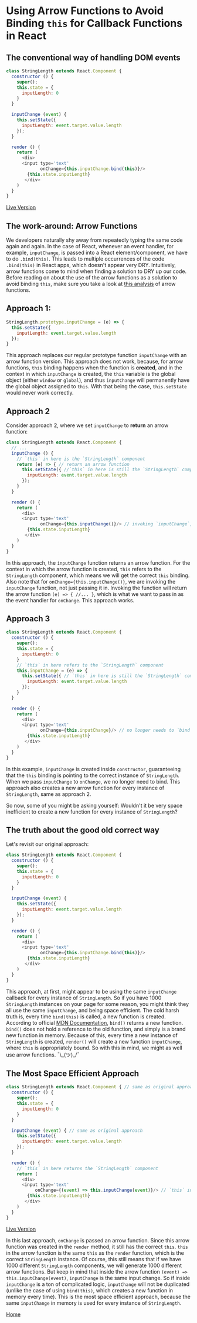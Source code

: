 # Using Arrow Functions to Avoid Binding `this` for Callback Functions in React

## The conventional way of handling DOM events

```javascript
class StringLength extends React.Component {
  constructor () {
    super();
    this.state = {
      inputLength: 0
    }
  }

  inputChange (event) {
    this.setState({
      inputLength: event.target.value.length
    });
  }

  render () {
    return (
      <div>
      <input type='text'
             onChange={this.inputChange.bind(this)}/>
        {this.state.inputLength}
       </div>
    )
  }
}
```

[Live Version][demo]

[demo]: https://codepen.io/khaivubui/full/JygGKZ/

## The work-around: Arrow Functions

We developers naturally shy away from repeatedly typing the same code again and again. In the case of React, whenever an event handler, for example, `inputChange`, is passed into a React element/component, we have to do `.bind(this)`. This leads to multiple occurrences of the code `.bind(this)` in React apps, which doesn't appear very DRY. Intuitively, arrow functions come to mind when finding a solution to DRY up our code. Before reading on about the use of the arrow functions as a solution to avoid binding `this`, make sure you take a look at [this analysis][js-arrow-this] of arrow functions.

[js-arrow-this]: ../javascript/arrow_and_this.md

## Approach 1:

```javascript
StringLength.prototype.inputChange = (e) => {
  this.setState({
    inputLength: event.target.value.length
  });
}
```

This approach replaces our regular prototype function `inputChange` with an arrow function version. This approach does not work, because, for arrow functions, `this` binding happens when the function is __created__, and in the context in which `inputChange` is created, the `this` variable is the global object (either `window` or `global`), and thus `inputChange` will permanently have the global object assigned to `this`. With that being the case, `this.setState` would never work correctly.

## Approach 2

Consider approach 2, where we set `inputChange` to __return__ an arrow function:
```javascript
class StringLength extends React.Component {
  // ...
  inputChange () {
    // `this` in here is the `StringLength` component
    return (e) => { // return an arrow function
      this.setState({ //`this` in here is still the `StringLength` component
        inputLength: event.target.value.length
      });
    }
  }

  render () {
    return (
      <div>
      <input type='text'
             onChange={this.inputChange()}/> // invoking `inputChange`, which returns an arrow function whose `this` is permanently bound
        {this.state.inputLength}
       </div>
    )
  }
}
```

In this approach, the `inputChange` function returns an arrow function. For the context in which the arrow function is created, `this` refers to the `StringLength` component, which means we will get the correct `this` binding. Also note that for `onChange={this.inputChange()}`, we are invoking the `inputChange` function, not just passing it in. Invoking the function will return the arrow function `(e) => { //... }`, which is what we want to pass in as the event handler for `onChange`. This approach works.

## Approach 3

```javascript
class StringLength extends React.Component {
  constructor () {
    super();
    this.state = {
      inputLength: 0
    }
    // `this` in here refers to the `StringLength` component
    this.inputChange = (e) => {
      this.setState({ // `this` in here is still the `StringLength` component
        inputLength: event.target.value.length
      });
    }
  }

  render () {
    return (
      <div>
      <input type='text'
             onChange={this.inputChange}/> // no longer needs to `bind`, since arrow functions have `this` permanently bound at time of creation
        {this.state.inputLength}
       </div>
    )
  }
}
```

In this example, `inputChange` is created inside `constructor`, guaranteeing that the `this` binding is pointing to the correct instance of `StringLength`. When we pass `inputChange` to `onChange`, we no longer need to bind. This approach also creates a new arrow function for every instance of `StringLength`, same as approach 2.

So now, some of you might be asking yourself: Wouldn't it be very space inefficient to create a new function for every instance of `StringLength`?

## The truth about the good old correct way

Let's revisit our original approach:

```javascript
class StringLength extends React.Component {
  constructor () {
    super();
    this.state = {
      inputLength: 0
    }
  }

  inputChange (event) {
    this.setState({
      inputLength: event.target.value.length
    });
  }

  render () {
    return (
      <div>
      <input type='text'
             onChange={this.inputChange.bind(this)}/>
        {this.state.inputLength}
       </div>
    )
  }
}
```

This approach, at first, might appear to be using the same `inputChange` callback for every instance of `StringLength`. So if you have 1000 `StringLength` instances on your page for some reason, you might think they all use the same `inputChange`, and being space efficient. The cold harsh truth is, every time `bind(this)` is called, a new function is created. According to official [MDN Documentation][mdn-bind], `bind()` returns a new function. `bind()` does not hold a reference to the old function, and simply is a brand new function in memory. Because of this, every time a new instance of `StringLength` is created, `render()` will create a new function `inputChange`, where `this` is appropriately bound. So with this in mind, we might as well use arrow functions. ¯\\\_(ツ)_/¯

## The Most Space Efficient Approach

```javascript
class StringLength extends React.Component { // same as original approach
  constructor () {
    super();
    this.state = {
      inputLength: 0
    }
  }

  inputChange (event) { // same as original approach
    this.setState({
      inputLength: event.target.value.length
    });
  }

  render () {
    // `this` in here returns the `StringLength` component
    return (
      <div>
      <input type='text'
           onChange={(event) => this.inputChange(event)}/> // `this` in the arrow function is the same as the surrounding environment, which is the correct `StringLength` component
        {this.state.inputLength}
       </div>
    )
  }
}
```

[Live Version][demo-2]

[demo-2]: https://codepen.io/khaivubui/full/GvVMPv/

In this last approach, `onChange` is passed an arrow function. Since this arrow function was created in the `render` method, it still has the correct `this`. `this` in the arrow function is the same `this` as the `render` function, which is the correct `StringLength` instance. Of course, this still means that if we have 1000 different `StringLength` components, we will generate 1000 different arrow functions. But keep in mind that inside the arrow function `(event) => this.inputChange(event)`, `inputChange` is the same input change. So if inside `inputChange` is a ton of complicated logic, `inputChange` will not be duplicated (unlike the case of using `bind(this)`, which creates a new function in memory every time). This is the most space efficient approach, because the same `inputChange` in memory is used for every instance of `StringLength`.

[Home][home]

[home]: ../README.md
[mdn-bind]: https://developer.mozilla.org/en-US/docs/Web/JavaScript/Reference/Global_Objects/Function/bind

